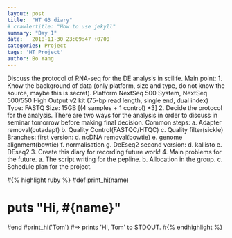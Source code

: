 ```yaml
---
layout: post
title:  "HT G3 diary"
# crawlertitle: "How to use jekyll"
summary: "Day 1"
date:   2018-11-30 23:09:47 +0700
categories: Project
tags: 'HT Project'
author: Bo Yang
---
```

Discuss the protocol of RNA-seq for the DE analysis in scilife.
  Main point:
    1. Know the background of data (only platform, size and type, do not know the source, maybe this is secret).
      Platform NextSeq 500 System, NextSeq 500/550 High Output v2 kit (75-bp read length, single end, dual index)
      Type: 	 FASTQ
      Size: 	 15GB [(4 samples + 1 control) *3]
    2. Decide the protocol for the analysis.
      There are two ways for the analysis in order to discuss in seminar tomorrow before making final decision.
      Common steps: 
        a. Adapter removal(cutadapt) 
        b. Quality Control(FASTQC/HTQC) 
        c. Quality filter(sickle)
      Branches:
        first version:
          d. ncDNA removal(bowtie) 
          e. genome alignment(bowtie)
          f. normalisation
          g. DeEseq2
         second version:
          d. kallisto
          e. DEseq2
     3. Create this diary for recording future work!
     4. Main problems for the future.
        a. The script writing for the pepline.
        b. Allocation in the group.
        c. Schedule plan for the project.

#{% highlight ruby %}
#def print_hi(name)
#  puts "Hi, #{name}"
#end
#print_hi('Tom')
#=> prints 'Hi, Tom' to STDOUT.
#{% endhighlight %}


